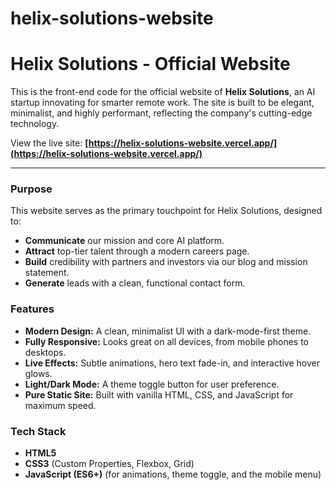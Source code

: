 ﻿# helix-solutions-website

# Helix Solutions - Official Website

This is the front-end code for the official website of **Helix Solutions**, an AI startup innovating for smarter remote work. The site is built to be elegant, minimalist, and highly performant, reflecting the company's cutting-edge technology.

View the live site: **[https://helix-solutions-website.vercel.app/](https://helix-solutions-website.vercel.app/)**

---

### Purpose

This website serves as the primary touchpoint for Helix Solutions, designed to:
* **Communicate** our mission and core AI platform.
* **Attract** top-tier talent through a modern careers page.
* **Build** credibility with partners and investors via our blog and mission statement.
* **Generate** leads with a clean, functional contact form.

### Features
* **Modern Design:** A clean, minimalist UI with a dark-mode-first theme.
* **Fully Responsive:** Looks great on all devices, from mobile phones to desktops.
* **Live Effects:** Subtle animations, hero text fade-in, and interactive hover glows.
* **Light/Dark Mode:** A theme toggle button for user preference.
* **Pure Static Site:** Built with vanilla HTML, CSS, and JavaScript for maximum speed.

### Tech Stack
* **HTML5**
* **CSS3** (Custom Properties, Flexbox, Grid)
* **JavaScript (ES6+)** (for animations, theme toggle, and the mobile menu)
